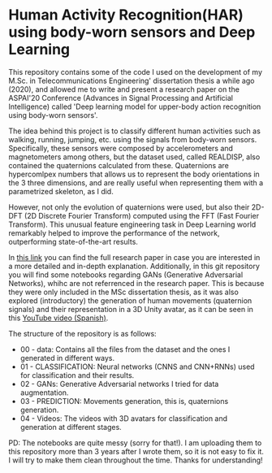 # Human Activity Recognition(HAR) using body-worn sensors and Deep Learning

This repository contains some of the code I used on the development of my M.Sc. in Telecommunications Engineering' dissertation thesis a while ago (2020), and allowed me to write and present a research paper on the ASPAI'20 Conference (Advances in Signal Processing and Artificial Intelligence) called 'Deep learning model for upper-body action recognition using body-worn sensors'.

The idea behind this project is to classify different human activities such as walking, running, jumping, etc. using the signals from body-worn sensors. Specifically, these sensors were composed by accelerometers and magnetometers among others, but the dataset used, called REALDISP, also contained the quaternions calculated from these. Quaternions are hypercomlpex numbers that allows us to represent the body orientations in the 3 three dimensions, and are really useful when representing them with a parametrized skeleton, as I did.

However, not only the evolution of quaternions were used, but also their 2D-DFT (2D Discrete Fourier Transform) computed using the FFT (Fast Fourier Transform). This unusual feature engineering task in Deep Learning world remarkably helped to improve the performance of the network, outperforming state-of-the-art results.

In [this link]([url](https://www.researchgate.net/publication/344949079_Deep_learning_model_for_upper-body_action_recognition_using_body-worn_sensors)) you can find the full research paper in case you are interested in a more detailed and in-depth explanation. Additionally, in this git repository you will find some notebooks regarding GANs (Generative Adversarial Networks), whihc are not referrenced in the research paper. This is because they were only included in the MSc dissertation thesis, as it was also explored (introductory) the generation of human movements (quaternion signals) and their representation in a 3D Unity avatar, as it can be seen in this [YouTube video (Spanish)]([url](https://youtu.be/hxi8GaB1LDo?si=CNv7qOu-0QDtlMjm)https://youtu.be/hxi8GaB1LDo?si=CNv7qOu-0QDtlMjm).

The structure of the repository is as follows:
- 00 - data: Contains all the files from the dataset and the ones I generated in different ways.
- 01 - CLASSIFICATION: Neural networks (CNNS and CNN+RNNs) used for classification and their results.
- 02 - GANs: Generative Adversarial networks I tried for data augmentation.
- 03 - PREDICTION: Movements generation, this is, quaternions generation.
- 04 - Videos: The videos with 3D avatars for classification and generation at different stages.

PD: The notebooks are quite messy (sorry for that!). I am uploading them to this repository more than 3 years after I wrote them, so it is not easy to fix it. I will try to make them clean throughout the time. Thanks for understanding!
